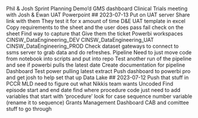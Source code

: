 Phil & Josh
Sprint Planning
Demo’d GMS dashboard
Clinical Trials meeting with Josh & Ewan
UAT Powerpoint ## 2023-07-13
Put on UAT server
Share link with them
They test it for x amount of time
D&E UAT template in excel
Copy requirements to the sheet and the user does pass fail check on the sheet
Find way to capture that
Give them the ticket
Powerbi workspaces
CINSW_DataEngineering_DEV
CINSW_DataEngineering_UAT
CINSW_DataEngineering_PROD
Check dataset gateways to connect to ssms server to grab data and do refreshes.
Pipeline
Need to just move code from notebook into scripts and put into repo
Test another run of the pipeline and see if powerbi pulls the latest date
Create documentation for pipeline
Dashboard
Test power pulling latest extract
Push dashboard to powerbi pro and get josh to help set that up
Data Lake ## 2023-07-12
Push that stuff in
PCCR MLD
need to figure out what Nikkis team wants
Uncoded
Find episode start and end date
find where procedure code
just need to add variables that start with ‘procedure’
look for case sequence number variable (rename it to sequence)
Grants Management Dashboard
CAB and comittee stuff to go through
